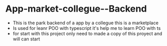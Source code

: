 # App-market-collegue--Backend

- This is the park backend of a app by a collegue this is a marketplace
- Is used for leanr POO with typescript it's help me to learn POO with ts
- for start with this project only need to made a copy of this proyect and will can start
